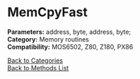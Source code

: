 # MemCpyFast

**Parameters:** address, byte, address, byte;  
**Category:** Memory routines  
**Compatibility:** MOS6502, Z80, Z180, PX86  


[Back to Categories](../categories/memory_routines.md)  
[Back to Methods List](../../SUMMARY.md)
